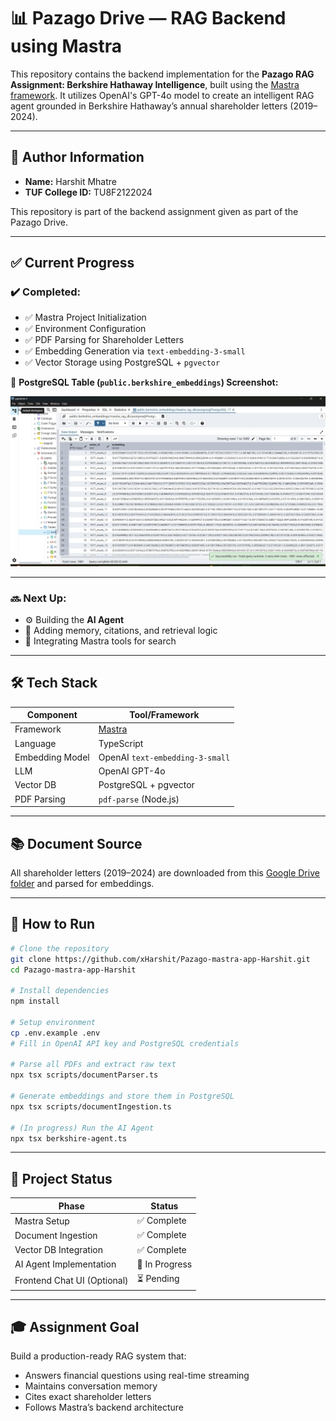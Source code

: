 # 📊 Pazago Drive — RAG Backend using Mastra

This repository contains the backend implementation for the **Pazago RAG Assignment: Berkshire Hathaway Intelligence**, built using the [Mastra framework](https://docs.mastra.ai/). It utilizes OpenAI's GPT-4o model to create an intelligent RAG agent grounded in Berkshire Hathaway’s annual shareholder letters (2019–2024).

---

## 🙋 Author Information

- **Name:** Harshit Mhatre  
- **TUF College ID:** TU8F2122024  

This repository is part of the backend assignment given as part of the Pazago Drive.

---

## ✅ Current Progress

### ✔️ Completed:
- ✅ Mastra Project Initialization
- ✅ Environment Configuration
- ✅ PDF Parsing for Shareholder Letters
- ✅ Embedding Generation via `text-embedding-3-small`
- ✅ Vector Storage using PostgreSQL + `pgvector`

📌 **PostgreSQL Table (`public.berkshire_embeddings`) Screenshot:**

![Embedding Table Screenshot](assets/data.jpeg)

---

### 🔜 Next Up:
- ⚙️ Building the **AI Agent**
- 💬 Adding memory, citations, and retrieval logic
- 🧠 Integrating Mastra tools for search

---

## 🛠️ Tech Stack

| Component         | Tool/Framework         |
|------------------|------------------------|
| Framework        | [Mastra](https://docs.mastra.ai) |
| Language         | TypeScript             |
| Embedding Model  | OpenAI `text-embedding-3-small` |
| LLM              | OpenAI GPT-4o          |
| Vector DB        | PostgreSQL + pgvector  |
| PDF Parsing      | `pdf-parse` (Node.js)  |

---

## 📚 Document Source

All shareholder letters (2019–2024) are downloaded from this [Google Drive folder](https://drive.google.com/drive/folders/1IdPSENw-efKI6S0QiMrSxk12YqxW3eRU) and parsed for embeddings.

---

## 🚀 How to Run

```bash
# Clone the repository
git clone https://github.com/xHarshit/Pazago-mastra-app-Harshit.git
cd Pazago-mastra-app-Harshit

# Install dependencies
npm install

# Setup environment
cp .env.example .env
# Fill in OpenAI API key and PostgreSQL credentials

# Parse all PDFs and extract raw text
npx tsx scripts/documentParser.ts

# Generate embeddings and store them in PostgreSQL
npx tsx scripts/documentIngestion.ts

# (In progress) Run the AI Agent
npx tsx berkshire-agent.ts
```

---

## 📌 Project Status

| Phase                          | Status         |
|-------------------------------|----------------|
| Mastra Setup                  | ✅ Complete     |
| Document Ingestion            | ✅ Complete     |
| Vector DB Integration         | ✅ Complete     |
| AI Agent Implementation       | 🔄 In Progress  |
| Frontend Chat UI (Optional)   | ⏳ Pending      |

---

## 🎓 Assignment Goal

Build a production-ready RAG system that:
- Answers financial questions using real-time streaming
- Maintains conversation memory
- Cites exact shareholder letters
- Follows Mastra’s backend architecture
